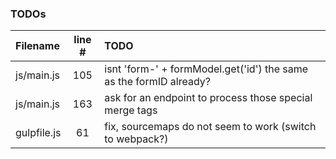 ### TODOs
| Filename | line # | TODO
|:------|:------:|:------
| js/main.js | 105 | isnt 'form-' + formModel.get('id') the same as the formID already?
| js/main.js | 163 | ask for an endpoint to process those special merge tags
| gulpfile.js | 61 | fix, sourcemaps do not seem to work (switch to webpack?)